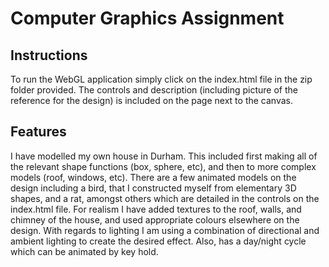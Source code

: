 # Computer Graphics Assignment
## Instructions
To run the WebGL application simply click on the index.html file in the zip folder provided. The controls and description (including picture of the reference for the design) is included on the page next to the canvas.
## Features
I have modelled my own house in Durham. This included first making all of the relevant shape functions (box, sphere, etc), and then to more complex models (roof, windows, etc). There are a few animated models on the design including a bird, that I constructed myself from elementary 3D shapes, and a rat, amongst others which are detailed in the controls on the index.html file. For realism I have added textures to the roof, walls, and chimney of the house, and used appropriate colours elsewhere on the design. With regards to lighting I am using a combination of directional and ambient lighting to create the desired effect. Also, has a day/night cycle which can be animated by key hold.
